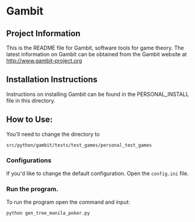 # Gambit

## Project Information
This is the README file for Gambit, software tools for game theory. The latest information on Gambit can be obtained from the Gambit website at http://www.gambit-project.org

## Installation Instructions
Instructions on installing Gambit can be found in the PERSONAL_INSTALL file in this directory.

## How to Use:
You'll need to change the directory to
```
src/python/gambit/tests/test_games/personal_test_games
```

### Configurations
If you'd like to change the default configuration. Open the `config.ini` file.

### Run the program.
To run the program open the command and input:
```
python gen_tree_manila_poker.py
```